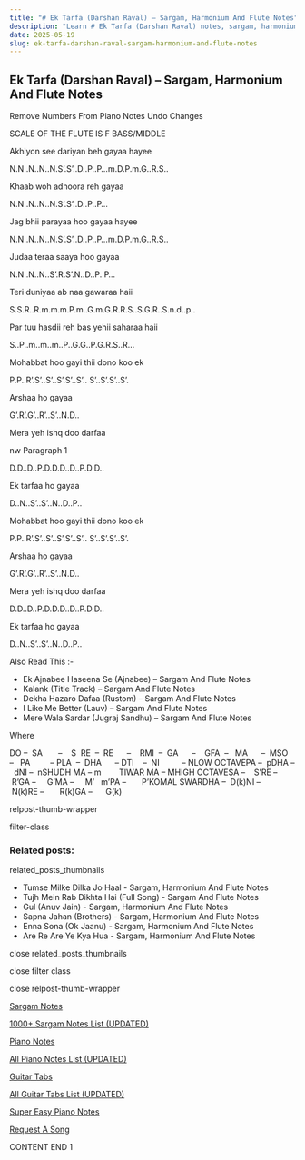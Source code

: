 ```yaml
---
title: "# Ek Tarfa (Darshan Raval) – Sargam, Harmonium And Flute Notes"
description: "Learn # Ek Tarfa (Darshan Raval) notes, sargam, harmonium notations and flute notes. Easy step-by-step tutorial for beginners."
date: 2025-05-19
slug: ek-tarfa-darshan-raval-sargam-harmonium-and-flute-notes
---
```


## Ek Tarfa (Darshan Raval) – Sargam, Harmonium And Flute Notes

Remove Numbers From Piano Notes
Undo Changes

SCALE OF THE FLUTE IS F BASS/MIDDLE

Akhiyon see dariyan beh gayaa hayee

N.N..N..N..N.S’.S’..D..P..P…m.D.P.m.G..R.S..

Khaab woh adhoora reh gayaa

N.N..N..N..N.S’.S’..D..P..P…

Jag bhii parayaa hoo gayaa hayee

N.N..N..N..N.S’.S’..D..P..P…m.D.P.m.G..R.S..

Judaa teraa saaya hoo gayaa

N.N..N..N..S’.R.S’.N..D..P..P…

Teri duniyaa ab naa gawaraa haii

S.S.R..R.m.m.m.P.m..G.m.G.R.R.S..S.G.R..S.n.d..p..

Par tuu hasdii reh bas yehii saharaa haii

S..P..m..m..m..P..G.G..P.G.R.S..R…

Mohabbat hoo gayi thii dono koo ek

P.P..R’.S’..S’..S’.S’..S’.. S’..S’.S’..S’.

Arshaa ho gayaa

G’.R’.G’..R’..S’..N.D..

Mera yeh ishq doo darfaa

nw Paragraph 1

D.D..D..P.D.D.D..D..P.D.D..

Ek tarfaa ho gayaa

D..N..S’..S’..N..D..P..

Mohabbat hoo gayi thii dono koo ek

P.P..R’.S’..S’..S’.S’..S’.. S’..S’.S’..S’.

Arshaa ho gayaa

G’.R’.G’..R’..S’..N.D..

Mera yeh ishq doo darfaa

D.D..D..P.D.D.D..D..P.D.D..

Ek tarfaa ho gayaa

D..N..S’..S’..N..D..P..

Also Read This :-

* Ek Ajnabee Haseena Se (Ajnabee) – Sargam And Flute Notes
* Kalank (Title Track) – Sargam And Flute Notes
* Dekha Hazaro Dafaa (Rustom) – Sargam And Flute Notes
* I Like Me Better (Lauv) – Sargam And Flute Notes
* Mere Wala Sardar (Jugraj Sandhu) – Sargam And Flute Notes

Where

DO –  SA       –    S  RE  –  RE      –    RMI  –  GA      –    GFA  –   MA      –  MSO  –   PA         – PLA  –  DHA      – DTI    –  NI          – NLOW OCTAVEPA –  pDHA –  dNI –  nSHUDH MA – m        TIWAR MA – MHIGH OCTAVESA –    S’RE –     R’GA –     G’MA –     M’   m’PA –       P’KOMAL SWARDHA –  D(k)NI –       N(k)RE –       R(k)GA –      G(k)

relpost-thumb-wrapper

filter-class

### Related posts:

related_posts_thumbnails

* Tumse Milke Dilka Jo Haal - Sargam, Harmonium And Flute Notes
* Tujh Mein Rab Dikhta Hai (Full Song) - Sargam And Flute Notes
* Gul (Anuv Jain) - Sargam, Harmonium And Flute Notes
* Sapna Jahan (Brothers) - Sargam, Harmonium And Flute Notes
* Enna Sona (Ok Jaanu) - Sargam, Harmonium And Flute Notes
* Are Re Are Ye Kya Hua - Sargam, Harmonium And Flute Notes

close related_posts_thumbnails

close filter class

close relpost-thumb-wrapper

[Sargam Notes](/sargam-notes.html)

[1000+ Sargam Notes List (UPDATED)](/all-songs-list-sargam-notes.html)

[Piano Notes](/piano-notes.html)

[All Piano Notes List (UPDATED)](/all-songs-list-piano-notes.html)

[Guitar Tabs](/guitar-tabs.html)

[All Guitar Tabs List (UPDATED)](/all-songs-list-guitar-tabs.html)

[Super Easy Piano Notes](https://studywall.in/)

[Request A Song](/request-a-song.html)

CONTENT END 1


